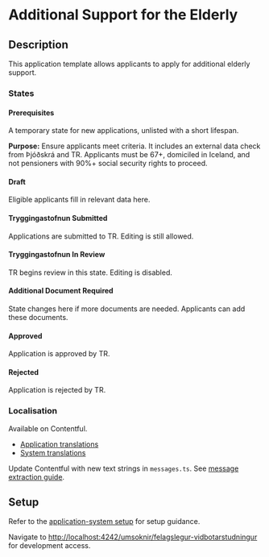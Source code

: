 # Additional Support for the Elderly

## Description

This application template allows applicants to apply for additional elderly support.

### States

#### Prerequisites

A temporary state for new applications, unlisted with a short lifespan.

**Purpose:** Ensure applicants meet criteria. It includes an external data check from Þjóðskrá and TR. Applicants must be 67+, domiciled in Iceland, and not pensioners with 90%+ social security rights to proceed.

#### Draft

Eligible applicants fill in relevant data here.

#### Tryggingastofnun Submitted

Applications are submitted to TR. Editing is still allowed.

#### Tryggingastofnun In Review

TR begins review in this state. Editing is disabled.

#### Additional Document Required

State changes here if more documents are needed. Applicants can add these documents.

#### Approved

Application is approved by TR.

#### Rejected

Application is rejected by TR.

### Localisation

Available on Contentful.

- [Application translations](https://app.contentful.com/spaces/8k0h54kbe6bj/entries/asfte.application)
- [System translations](https://app.contentful.com/spaces/8k0h54kbe6bj/entries/application.system)

Update Contentful with new text strings in `messages.ts`. See [message extraction guide](../../../../localization/README.md#message-extraction).

## Setup

Refer to the [application-system setup](../../../../../apps/application-system/README.md) for setup guidance.

Navigate to [http://localhost:4242/umsoknir/felagslegur-vidbotarstudningur](http://localhost:4242/umsoknir/felagslegur-vidbotarstudningur) for development access.

